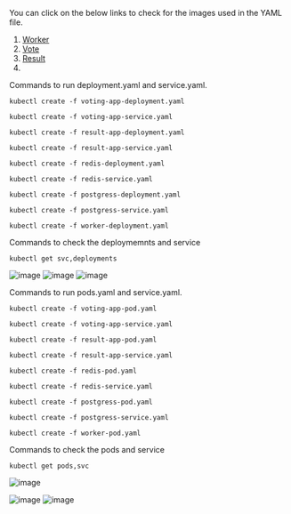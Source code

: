 You can click on the below links to check for the images used in the YAML file.
1. [Worker](https://hub.docker.com/r/kodekloud/examplevotingapp_worker/tags)
2. [Vote](https://hub.docker.com/r/kodekloud/examplevotingapp_vote/tags)
3. [Result](https://hub.docker.com/r/kodekloud/examplevotingapp_result/tags)
4. 
Commands to run deployment.yaml and service.yaml.
```
kubectl create -f voting-app-deployment.yaml

```
```
kubectl create -f voting-app-service.yaml
```
```
kubectl create -f result-app-deployment.yaml
```
```
kubectl create -f result-app-service.yaml
```
```
kubectl create -f redis-deployment.yaml
```
```
kubectl create -f redis-service.yaml
```
```
kubectl create -f postgress-deployment.yaml
```
```
kubectl create -f postgress-service.yaml
```
```
kubectl create -f worker-deployment.yaml
```
Commands to check the deploymemnts and service
```
kubectl get svc,deployments
```
![image](https://github.com/sayanalokesh/voting_app_k8s/assets/105637305/0052c911-8658-42f4-bf53-dca8f3e8f828)
![image](https://github.com/sayanalokesh/voting_app_k8s/assets/105637305/a2ff46fb-a297-42d0-80ec-5213f810c0e4)
![image](https://github.com/sayanalokesh/voting_app_k8s/assets/105637305/83ace743-0936-42d4-b42a-27220a33e216)

Commands to run pods.yaml and service.yaml.

```
kubectl create -f voting-app-pod.yaml

```
```
kubectl create -f voting-app-service.yaml
```
```
kubectl create -f result-app-pod.yaml
```
```
kubectl create -f result-app-service.yaml
```
```
kubectl create -f redis-pod.yaml
```
```
kubectl create -f redis-service.yaml
```
```
kubectl create -f postgress-pod.yaml
```
```
kubectl create -f postgress-service.yaml
```
```
kubectl create -f worker-pod.yaml
```

Commands to check the pods and service
```
kubectl get pods,svc
```
![image](https://github.com/sayanalokesh/voting_app_k8s/assets/105637305/ae32d38e-4719-4b10-bf40-da9c2adc7de7)


![image](https://github.com/sayanalokesh/voting_app_k8s/assets/105637305/40faa28b-8f63-4148-9cf9-ec94690a9a29)
![image](https://github.com/sayanalokesh/voting_app_k8s/assets/105637305/36b30971-8594-41d2-99de-0a445a317be4)
